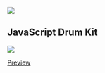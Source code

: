 ![](https://javascript30.com/images/JS3-social-share.png)

## JavaScript Drum Kit

![](https://i.imgur.com/ATabFNi.jpg)

[Preview](https://javascript-drum-kit-project.netlify.com/)
